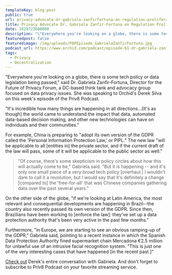 ```yaml
---
templateKey: blog-post
public: true
url: privacy-advocate-dr-gabriela-zanfirfortuna-on-regulation-proliferation
title: Privacy Advocate Dr. Gabriela Zanfir-Fortuna on Regulation Proliferation
date: 1629723600000
description: "\"Everywhere you're looking on a globe, there is some tech policy or data legislation being passed,\" said Dr. Gabriela Zanfir-Fortuna, Director for the Future of Privacy Forum, a DC-based think tank and advocacy group focused on data privacy issue on this week's episode of the Priv8 Podcast."
featuredpost: false
featuredimage: /img/uploads/P8PEpisode_GabrielaZanfirFortuna.jpg
podcast_url: https://www.orchid.com/podcast/episode-61-dr-gabriela-zanfir-fortuna
tags:
  - Privacy
  - Decentralization
---
```

"Everywhere you're looking on a globe, there is some tech policy or data legislation being passed," said Dr. Gabriela Zanfir-Fortuna, Director for the Future of Privacy Forum, a DC-based think tank and advocacy group focused on data privacy issues. She was speaking to Orchid's Derek Silva on this week's episode of the Priv8 Podcast.

"It's incredible how many things are happening in all directions...[It's as though] the world came to understand the impact that data, automated data-based decision making, and other new technologies can have on individuals and their communities."

For example, China is preparing to "adopt its own version of the GDPR called the 'Personal Information Protection Law,' or PIPL." The new law "will be applicable to all [entities in] the private sector, and if the current draft of the law will pass, some of it will be applicable to the public sector as well."

>"Of course, there's some skepticism in policy circles about how this will actually come to be," Gabriela said. "But it is happening -- and it's only one small piece of a very broad tech policy [overhaul.] I wouldn't dare to call it a revolution, but I would say that it's definitely a change [compared to] the 'free-for-all' that was Chinese companies gathering data over the past several years."

On the other side of the globe, "if we're looking at Latin America, the most relevant and consequential developments are happening in Brazil--the country also recently passed its own version of the GDPR. Since then, Brazilians have been working to [enforce the law]: they've set up a data protection authority that's been very active in the past few months."

Furthermore, "in Europe, we are starting to see an obvious ramping-up of the GDPR," Gabriela said, pointing to a recent instance in which the Spanish Data Protection Authority fined supermarket chain Mercadona €2.5 million for unlawful use of an intrusive facial recognition system. "This is just one of the very interesting cases that have happened [in the recent past.]"

[Check out](https://www.orchid.com/podcast/episode-61-dr-gabriela-zanfir-fortuna) Derek's entire conversation with Gabriela. And don't forget to subscribe to Priv8 Podcast on your favorite streaming service.